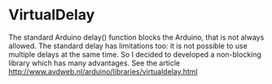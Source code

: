 # VirtualDelay
The standard Arduino delay() function blocks the Arduino, that is not always allowed. The standard delay has limitations too: it is not possible to use multiple delays at the same time. So I decided to developed a non-blocking library which has many advantages.
See the article http://www.avdweb.nl/arduino/libraries/virtualdelay.html
